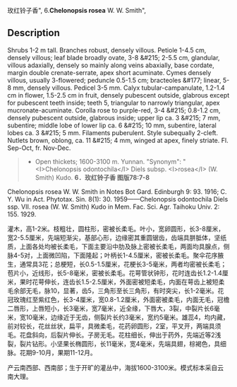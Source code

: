 玫红铃子香",
6.**Chelonopsis rosea** W. W. Smith",

## Description
Shrubs 1-2 m tall. Branches robust, densely villous. Petiole 1-4.5 cm, densely villous; leaf blade broadly ovate, 3-8 &amp;#215; 2-5.5 cm, glandular, villous adaxially, densely so mainly along veins abaxially, base cordate, margin double crenate-serrate, apex short acuminate. Cymes densely villous, usually 3-flowered; peduncle 0.5-1.5 cm; bracteoles &amp;#177; linear, 5-8 mm, densely villous. Pedicel 3-5 mm. Calyx tubular-campanulate, 1.2-1.4 cm in flower, 1.5-2.5 cm in fruit, densely pubescent outside, glabrous except for pubescent teeth inside; teeth 5, triangular to narrowly triangular, apex mucronate-acuminate. Corolla rose to purple-red, 3-4 &amp;#215; 0.8-1.2 cm, densely pubescent outside, glabrous inside; upper lip ca. 3 &amp;#215; 7 mm, subentire; middle lobe of lower lip ca. 6 &amp;#215; 10 mm, subentire, lateral lobes ca. 3 &amp;#215; 5 mm. Filaments puberulent. Style subequally 2-cleft. Nutlets brown, oblong, ca. 11 &amp;#215; 4 mm, winged at apex, finely striate. Fl. Sep-Oct, fr. Nov-Dec.

> * Open thickets; 1600-3100 m. Yunnan.
  "Synonym": "&lt;I&gt;Chelonopsis odontochila&lt;/I&gt; Diels subsp. &lt;I&gt;rosea&lt;/I&gt; (W. Smith) Kudo.
**6．玫红铃子香 图版78:7-8**

Chelonopsis rosea W. W. Smith in Notes Bot Gard. Edinburgh 9: 93. 1916; C. Y. Wu in Act. Phytotax. Sin. 8(1): 30. 1959——Chelonopsis odontochila Diels ssp. VII. rosea (W. W. Smith) Kudo in Mem. Fac. Sci. Agr. Taihoku Univ. 2: 155. 1929.

灌木，高1-2米。枝粗壮，圆柱形，密被长柔毛。叶小，宽卵圆形，长3-8厘米，宽2-5.5厘米，先端短渐尖，基部心形，边缘密其重圆锯齿，齿端具胼胝体，坚纸质，上面各处均被长柔毛，下面主要沿中肋及脉上密被长柔毛，两面均具腺点，侧脉4-5对，上面微凹陷，下面隆起；叶柄长1-4.5厘米，密被长柔毛。聚伞花序腋生，通常具3花；总梗短，长0.5-1.5厘米，花梗长3-5毫米，两者均密被长柔毛；苞片小，近线形，长5-8毫米，密被长柔毛。花萼管状钟形，花时连齿长1.2-1.4厘米，果时花萼伸长，连齿长1.5-2.5厘米，外面密被短柔毛，内面在萼齿上被短柔毛余部无毛，脉10，显著，齿5，三角形至长三角形，有时突尖，长1-2毫米。花冠玫瑰红至紫红色，长3-4厘米，宽0.8-1.2厘米，外面密被柔毛，内面无毛，冠檐二唇形，上唇短小，长3毫米，宽7毫米，近全缘，下唇大，3裂，中裂片长6毫米，宽10毫米，边缘近于无齿，侧裂片长约3毫米，宽约5毫米。雄蕊4，均内藏，前对较长，花丝丝状，扁平，具微柔毛，花药卵圆形，2室，平叉开，两端具须毛。花盘斜向，后裂片伸长。子房无毛。花柱细长，伸出于药外，先端近等2浅裂，裂片钻形。小坚果长椭圆形，长11毫米，宽4毫米，先端具翅，棕褐色，具细脉。花期9-10月，果期11-12月。

产云南西部、西南部；生于开旷的灌丛中，海拔1600-3100米。模式标本采自云南大理。

